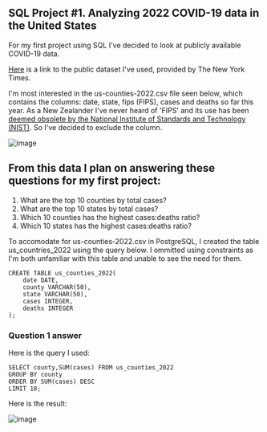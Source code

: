 ## SQL Project #1. Analyzing 2022 COVID-19 data in the United States

For my first project using SQL I've decided to look at publicly available COVID-19 data.

[Here](https://github.com/nytimes/covid-19-data) is a link to the public dataset I've used, provided by The New York Times.

I'm most interested in the us-counties-2022.csv file seen below, which contains the columns: date, state, fips (FIPS), cases and deaths so far this year. As a New Zealander I've never heard of 'FIPS' and its use has been [deemed obsolete by the National Institute of Standards and Technology (NIST)](https://www.govinfo.gov/content/pkg/FR-2008-09-02/pdf/E8-20306.pdf). So I've decided to exclude the column.

![image](https://user-images.githubusercontent.com/105367716/169653225-ddd37ebd-b429-487e-b96d-d43e1bec5758.png)

## From this data I plan on answering these questions for my first project:
1. What are the top 10 counties by total cases?
2. What are the top 10 states by total cases?
3. Which 10 counties has the highest cases:deaths ratio?
4. Which 10 states has the highest cases:deaths ratio?

To accomodate for us-counties-2022.csv in PostgreSQL, I created the table us_countries_2022 using the query below. I ommitted using constraints as I'm both unfamiliar with this table and unable to see the need for them.
```
CREATE TABLE us_counties_2022(
    date DATE,
    county VARCHAR(50),
    state VARCHAR(50),
    cases INTEGER,
    deaths INTEGER
);
```

### Question 1 answer
Here is the query I used:
```
SELECT county,SUM(cases) FROM us_counties_2022
GROUP BY county
ORDER BY SUM(cases) DESC
LIMIT 10;
```
Here is the result:

![image](https://user-images.githubusercontent.com/105367716/169653069-b8fbaa9c-b3af-4530-b7d2-4f404c04dc43.png)
